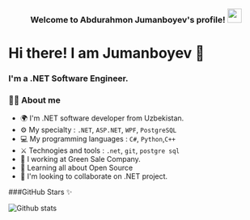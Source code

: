 
<h3 align="center">
  Welcome to Abdurahmon Jumanboyev's profile!
    <img src="https://media.giphy.com/media/hvRJCLFzcasrR4ia7z/giphy.gif" width="28">
</h3>


# Hi there! I am Jumanboyev 👋

### I'm a .NET Software Engineer.

### 👨‍💻 About me

- 🌍 I'm .NET software developer from Uzbekistan.
- ⚙️ My specialty : `.NET`, `ASP.NET`, `WPF`, `PostgreSQL`
- 💻 My programming languages : `C#`, `Python`,`C++`
- ⚔️ Technogies and tools : `.net`, `git`, `postgre sql`
- 🔭 I working at Green Sale Company.
- 🌱 Learning all about Open Source
- 👯 I'm looking to collaborate on .NET project.

###GitHub Stars ✨

  ![Github stats](https://github-readme-stats.vercel.app/api?username=jumanboyev&show_icons=true&theme=dark)
<!--
**jumanboyev/jumanboyev** is a  _special_ ✨ repository because its `README.md` (this file) appears on your GitHub profile.

Here are some ideas to get you started:

- 🔭 I’m currently working on ...
- 🌱 I’m currently learning ...
- 👯 I’m looking to collaborate on ...
- 🤔 I’m looking for help with ...
- 💬 Ask me about ...
- 📫 How to reach me: ...
- 😄 Pronouns: ...
- ⚡ Fun fact: ...
-->
